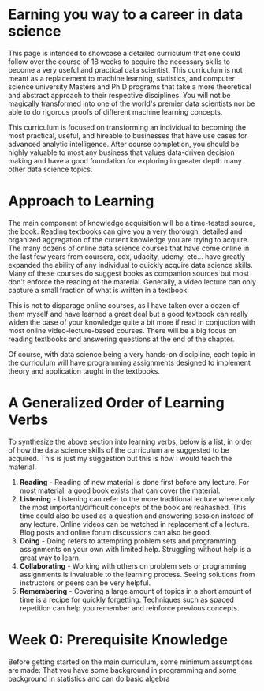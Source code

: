 # Earning you way to a career in data science
This page is intended to showcase a detailed curriculum that one could follow over the course of 18 weeks to acquire the necessary skills to become a very useful and practical data scientist. This curriculum is not meant as a replacement to machine learning, statistics, and computer science university Masters and Ph.D programs that take a more theoretical and abstract approach to their respective disciplines. You will not be magically transformed into one of the world's premier data scientists nor be able to do rigorous proofs of different machine learning concepts. 

This curriculum is focused on transforming an individual to becoming the most practical, useful, and hireable to businesses that have use cases for advanced analytic intelligence. After course completion, you should be highly valuable to most any business that values data-driven decision making and have a good foundation for exploring in greater depth many other data science topics. 

# Approach to Learning
The main component of knowledge acquisition will be a time-tested source, the book. Reading textbooks can give you a very thorough, detailed and organized aggregation of the current knowledge you are trying to acquire. The many dozens of online data science courses that have come online in the last few years from coursera, edx, udacity, udemy, etc... have greatly expanded the ability of any individual to quickly acquire data science skills. Many of these courses do suggest books as companion sources but most don't enforce the reading of the material. Generally, a video lecture can only capture a small fraction of what is written in a textbook. 

This is not to disparage online courses, as I have taken over a dozen of them myself and have learned a great deal but a good textbook can really widen the base of your knowledge quite a bit more if read in conjuction with most online video-lecture-based courses. There will be a big focus on reading textbooks and answering questions at the end of the chapter.

Of course, with data science being a very hands-on discipline, each topic in the curriculum will have programming assignments designed to implement theory and application taught in the textbooks.

# A Generalized Order of Learning Verbs
To synthesize the above section into learning verbs, below is a list, in order of how the data science skills of the curriculum are suggested to be acquired. This is just my suggestion but this is how I would teach the material.  

1. **Reading** - Reading of new material is done first before any lecture. For most material, a good book exists that can cover the material.  
2. **Listening** - Listening can refer to the more traditional lecture where only the most important/difficult concepts of the book are reahashed. This time could also be used as a question and answering session instead of any lecture. Online videos can be watched in replacement of a lecture. Blog posts and online forum discussions can also be good.  
3. **Doing** - Doing refers to attempting problem sets and programming assignments on your own with limited help. Struggling without help is a great way to learn.  
4. **Collaborating** - Working with others on problem sets or programming assignments is invaluable to the learning process. Seeing solutions from instructors or peers can be very helpful.  
5. **Remembering** - Covering a large amount of topics in a short amount of time is a recipe for quickly forgetting. Techniques such as spaced repetition can help you remember and reinforce previous concepts.  

# Week 0: Prerequisite Knowledge
Before getting started on the main curriculum, some minimum assumptions are made: That you have some background in programming and some background in statistics and can do basic algebra